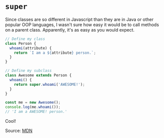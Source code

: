 # `super`

Since classes are so different in Javascript than they are in Java or other popular OOP languages, I wasn't sure how easy it would be to call methods on a parent class. Apparently, it's as easy as you would expect.

```JavaScript
// Define my class
class Person {
  whoami(attribute) {
    return `I am a ${attribute} person.`;
  }
}

// Define my subclass
class Awesome extends Person {
  whoami() {
    return super.whoami('AWESOME!');
  }
}

const me = new Awesome();
console.log(me.whoami());
// 'I am a AWESOME! person.'

```

Cool!

Source: [MDN](https://developer.mozilla.org/en-US/docs/Web/JavaScript/Reference/Operators/super)
